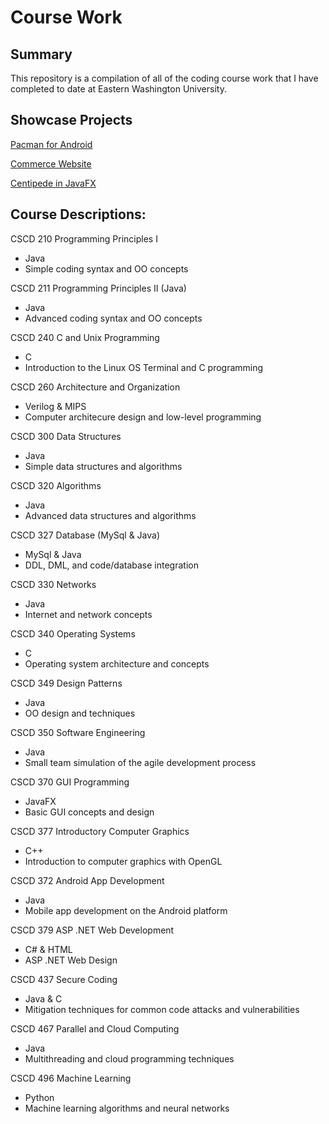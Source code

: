 # Course Work
## Summary
This repository is a compilation of all of the coding course work that I have completed to date at Eastern Washington University.

## Showcase Projects

[Pacman for Android](https://github.com/nhamilton98/Course-Work/tree/master/cscd372/nhamiltonfinal/app)

[Commerce Website](https://github.com/nhamilton98/Course-Work/tree/master/cscd379/assignment4)

[Centipede in JavaFX](https://github.com/nhamilton98/Course-Work/tree/master/cscd370/NHamiltonFinal)

## Course Descriptions:

CSCD 210 Programming Principles I
-  Java
-  Simple coding syntax and OO concepts

CSCD 211 Programming Principles II (Java)
-  Java
-  Advanced coding syntax and OO concepts

CSCD 240 C and Unix Programming
-  C
-  Introduction to the Linux OS Terminal and C programming

CSCD 260 Architecture and Organization
-  Verilog & MIPS
-  Computer architecure design and low-level programming

CSCD 300 Data Structures
-  Java
-  Simple data structures and algorithms

CSCD 320 Algorithms
-  Java
-  Advanced data structures and algorithms

CSCD 327 Database (MySql & Java)
-  MySql & Java
-  DDL, DML, and code/database integration

CSCD 330 Networks
-  Java
-  Internet and network concepts

CSCD 340 Operating Systems
-  C
-  Operating system architecture and concepts

CSCD 349 Design Patterns
-  Java
-  OO design and techniques

CSCD 350 Software Engineering
-  Java
-  Small team simulation of the agile development process

CSCD 370 GUI Programming
-  JavaFX
-  Basic GUI concepts and design

CSCD 377 Introductory Computer Graphics
-  C++
-  Introduction to computer graphics with OpenGL

CSCD 372 Android App Development
-  Java
-  Mobile app development on the Android platform

CSCD 379 ASP .NET Web Development
-  C# & HTML
-  ASP .NET Web Design

CSCD 437 Secure Coding
-  Java & C
-  Mitigation techniques for common code attacks and vulnerabilities

CSCD 467 Parallel and Cloud Computing
-  Java
-  Multithreading and cloud programming techniques

CSCD 496 Machine Learning
-  Python
-  Machine learning algorithms and neural networks

